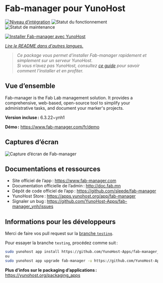 <!--
Nota bene : ce README est automatiquement généré par <https://github.com/YunoHost/apps/tree/master/tools/readme_generator>
Il NE doit PAS être modifié à la main.
-->

# Fab-manager pour YunoHost

[![Niveau d’intégration](https://dash.yunohost.org/integration/fab-manager.svg)](https://dash.yunohost.org/appci/app/fab-manager) ![Statut du fonctionnement](https://ci-apps.yunohost.org/ci/badges/fab-manager.status.svg) ![Statut de maintenance](https://ci-apps.yunohost.org/ci/badges/fab-manager.maintain.svg)

[![Installer Fab-manager avec YunoHost](https://install-app.yunohost.org/install-with-yunohost.svg)](https://install-app.yunohost.org/?app=fab-manager)

*[Lire le README dans d'autres langues.](./ALL_README.md)*

> *Ce package vous permet d’installer Fab-manager rapidement et simplement sur un serveur YunoHost.*  
> *Si vous n’avez pas YunoHost, consultez [ce guide](https://yunohost.org/install) pour savoir comment l’installer et en profiter.*

## Vue d’ensemble

Fab-manager is the Fab Lab management solution. It provides a comprehensive, web-based, open-source tool to simplify your administrative tasks, and document your marker's projects.


**Version incluse :** 6.3.22~ynh1

**Démo :** <https://www.fab-manager.com/fr/demo>

## Captures d’écran

![Capture d’écran de Fab-manager](./doc/screenshots/dashboard-mockup.webp)

## Documentations et ressources

- Site officiel de l’app : <https://www.fab-manager.com>
- Documentation officielle de l’admin : <http://doc.fab.mn>
- Dépôt de code officiel de l’app : <https://github.com/sleede/fab-manager>
- YunoHost Store : <https://apps.yunohost.org/app/fab-manager>
- Signaler un bug : <https://github.com/YunoHost-Apps/fab-manager_ynh/issues>

## Informations pour les développeurs

Merci de faire vos pull request sur la [branche `testing`](https://github.com/YunoHost-Apps/fab-manager_ynh/tree/testing).

Pour essayer la branche `testing`, procédez comme suit :

```bash
sudo yunohost app install https://github.com/YunoHost-Apps/fab-manager_ynh/tree/testing --debug
ou
sudo yunohost app upgrade fab-manager -u https://github.com/YunoHost-Apps/fab-manager_ynh/tree/testing --debug
```

**Plus d’infos sur le packaging d’applications :** <https://yunohost.org/packaging_apps>
